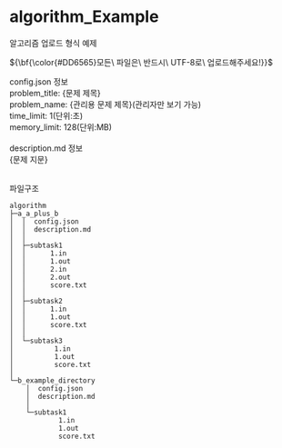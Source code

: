 # algorithm_Example
알고리즘 업로드 형식 예제
<br>
<p>${\bf{\color{#DD6565}모든\ 파일은\ 반드시\ UTF-8로\ 업로드해주세요!}}$</p>
config.json 정보
<br>
problem_title: {문제 제목}
<br>
problem_name: {관리용 문제 제목}(관리자만 보기 가능)
<br>
time_limit: 1(단위:초)
<br>
memory_limit: 128(단위:MB)
<br><br>
description.md 정보
<br>
{문제 지문}
<br><br>

파일구조
```
algorithm
├─a_a_plus_b
│  │  config.json
│  │  description.md
│  │  
│  ├─subtask1
│  │      1.in
│  │      1.out
│  │      2.in
│  │      2.out
│  │      score.txt
│  │      
│  ├─subtask2
│  │      1.in
│  │      1.out
│  │      score.txt
│  │      
│  └─subtask3
│          1.in
│          1.out
│          score.txt
│          
└─b_example_directory
    │  config.json
    │  description.md
    │  
    └─subtask1
            1.in
            1.out
            score.txt
```
